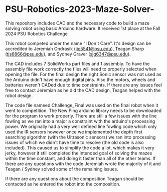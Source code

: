 # PSU-Robotics-2023-Maze-Solver-
This repository includes CAD and the necessary code to build a maze solving robot using basic Arduino hardware. It received 1st place at the Fall 2024 PSU Robotics Challenge 

This robot competed under the name "I Don't Care". It's design can be accredited to Jeremiah Ondrasik (jjo5541@psu.edu), Teagan Sharp (tjs6866@psu.edu), and Sydney Graver (sjg6347@psu.edu).

The CAD includes 7 SolidWorks part files and 1 assembly. To have the assembly file work correctly the files will need to properly selected when opening the file. For the final design the right Sonic sensor was not used as the Arduino didn't have enough digital pins. Also the motors, wheels and batteries weren't CADed due to time constraints. If there are any issues feel free to contact Jeremiah as he did the CAD design, Teagan helped with the robot design.

The code file nameed Challenge_Final was used on the final robot when it went to competition. The New Ping arduino library needs to be downloaded for the program to work properly. There are still a few issues with the line fowling as we ran into a major a constraint with the arduino's processing power. We originally had a very well defined line fowling code which only used the IR sensors however once we implemented the depth first searching algorithm (with the Ultrasonic sensors) we ran into processing issues of which we didn't have time to resolve (the old code is also included). This caused us to simplify the code a lot, which makes it very jerky, however it still completed the intended goal of solving the mazes within the time constant, and doing it faster than all of the other teams. If there are any questions with the code Jeremiah wrote the majority of it and Teagan / Sydney solved some of the remaining issues. 

If there are any questions about the composition Teagan should be contacted as he entered the robot into the composition.
